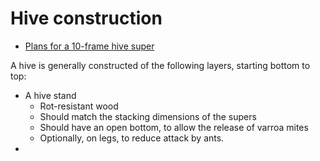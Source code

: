 # Hive construction

* [Plans for a 10-frame hive super]

A hive is generally constructed of the following layers, starting bottom to top:

* A hive stand
    * Rot-resistant wood
    * Should match the stacking dimensions of the supers
    * Should have an open bottom, to allow the release of varroa mites
    * Optionally, on legs, to reduce attack by ants.
* 



[Plans for a 10-frame hive super]: http://www.michiganbees.org/wp-content/uploads/2012/01/Hive-Bodies_20110323.pdf